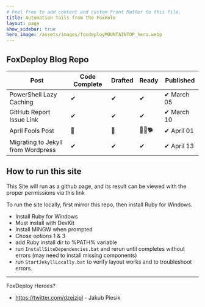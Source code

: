 ```yaml
---
# Feel free to add content and custom Front Matter to this file.
title: Automation Tails from the FoxHole
layout: page
show_sidebar: true
hero_image: /assets/images/foxdeployMOUNTAINTOP_hero.webp
---
```

## FoxDeploy Blog Repo

Post | Code Complete | Drafted | Ready | Published
--| --|--|-- |--
PowerShell Lazy Caching | ✔ | ✔ | ✔ | ✔ March 05
GitHub Report Issue Link  | ✔ | ✔| ✔ | ✔ March 10 
April Fools Post | 🦊 | 🐶 | 🐕‍🦺🐕‍ | ✔ April 01 
Migrating to Jekyll from Wordpress  | ✔ | ✔ | ✔  | ✔ April 13 

## How to run this site

This Site will run as a github page, and its result can be viewed with the proper permissions via this link

To run the site locally, first mirror this repo, then install Ruby for Windows.

* Install Ruby for Windows
* Must install with DevKit
* Install MINGW when prompted
* Chose options 1 & 3
* add Ruby install dir to %PATH% variable
* run `InstallSiteDependencies.bat` and rerun until completes without errors (may need to install missing components)
* run `StartJekyllLocally.bat` to verify layout works and to troubleshoot errors. 


* * * 

FoxDeploy Heroes?
- https://twitter.com/dzejzipl - Jakub Piesik